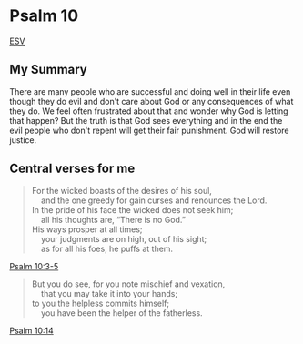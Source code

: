 # Psalm 10

[ESV](https://www.biblegateway.com/passage/?search=Psalm+10&version=ESV)

## My Summary
There are many people who are successful and doing well in their life even though they do evil and don't care about God
or any consequences of what they do. We feel often frustrated about that and wonder why God is letting that happen?
But the truth is that God sees everything and in the end the evil people who don't repent will get their fair
punishment. God will restore justice.

## Central verses for me
> For the wicked boasts of the desires of his soul,<br/>
  &nbsp; &nbsp; and the one greedy for gain curses and renounces the Lord.<br>
  In the pride of his face the wicked does not seek him;<br/>
  &nbsp; &nbsp; all his thoughts are, “There is no God.”<br/>
  His ways prosper at all times;<br/>
  &nbsp; &nbsp; your judgments are on high, out of his sight;<br/>
  &nbsp; &nbsp; as for all his foes, he puffs at them.

[Psalm 10:3-5](https://www.biblegateway.com/passage/?search=Psalm+10%3A3-5&version=ESV)

> But you do see, for you note mischief and vexation,<br/>
  &nbsp; &nbsp; that you may take it into your hands;<br/>
  to you the helpless commits himself;<br/>
  &nbsp; &nbsp; you have been the helper of the fatherless.

[Psalm 10:14](https://www.biblegateway.com/passage/?search=Psalm+10%3A14&version=ESV)
